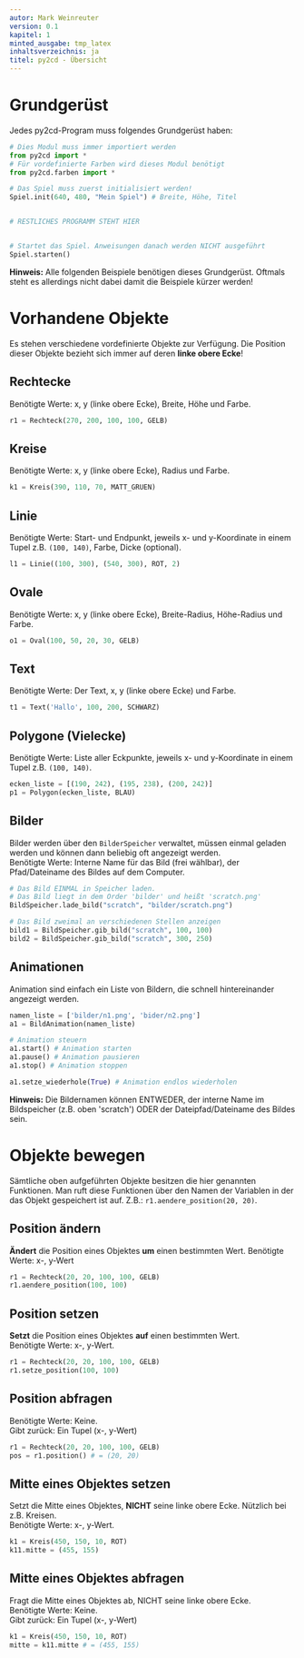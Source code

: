 ```yaml
---
autor: Mark Weinreuter  
version: 0.1  
kapitel: 1  
minted_ausgabe: tmp_latex  
inhaltsverzeichnis: ja  
titel: py2cd - Übersicht
---
```



# Grundgerüst
Jedes py2cd-Program muss folgendes Grundgerüst haben:

``` python
# Dies Modul muss immer importiert werden
from py2cd import *
# Für vordefinierte Farben wird dieses Modul benötigt
from py2cd.farben import *

# Das Spiel muss zuerst initialisiert werden!
Spiel.init(640, 480, "Mein Spiel") # Breite, Höhe, Titel


# RESTLICHES PROGRAMM STEHT HIER


# Startet das Spiel. Anweisungen danach werden NICHT ausgeführt
Spiel.starten()
```
**Hinweis:** Alle folgenden Beispiele benötigen dieses Grundgerüst.
Oftmals steht es allerdings nicht dabei damit die Beispiele kürzer werden!
 
# Vorhandene Objekte
Es stehen verschiedene vordefinierte Objekte zur Verfügung.
Die Position dieser Objekte bezieht sich immer auf deren **linke obere Ecke**!

## Rechtecke
Benötigte Werte: x, y (linke obere Ecke), Breite,  Höhe und Farbe.
``` python
r1 = Rechteck(270, 200, 100, 100, GELB)
```

## Kreise
Benötigte Werte: x, y (linke obere Ecke), Radius und Farbe.

``` python
k1 = Kreis(390, 110, 70, MATT_GRUEN)
```


## Linie
Benötigte Werte: Start- und Endpunkt, jeweils x- und y-Koordinate in einem Tupel z.B. `(100, 140)`, Farbe,  Dicke (optional). 

``` python
l1 = Linie((100, 300), (540, 300), ROT, 2)
```

## Ovale
Benötigte Werte: x, y (linke obere Ecke), Breite-Radius, Höhe-Radius und Farbe.

``` python
o1 = Oval(100, 50, 20, 30, GELB)
```

## Text
Benötigte Werte: Der Text, x, y (linke obere Ecke) und Farbe.
``` python
t1 = Text('Hallo', 100, 200, SCHWARZ)
```

## Polygone (Vielecke)
Benötigte Werte: Liste aller Eckpunkte, jeweils x- und y-Koordinate in einem Tupel z.B. `(100, 140)`. 
``` python
ecken_liste = [(190, 242), (195, 238), (200, 242)]
p1 = Polygon(ecken_liste, BLAU)
```

## Bilder
Bilder werden über den `BilderSpeicher` verwaltet, müssen einmal geladen werden und können dann beliebig oft angezeigt werden.  
Benötigte Werte: Interne Name für das Bild (frei wählbar), der Pfad/Dateiname des Bildes auf dem Computer.
``` python
# Das Bild EINMAL in Speicher laden.
# Das Bild liegt in dem Order 'bilder' und heißt 'scratch.png'
BildSpeicher.lade_bild("scratch", "bilder/scratch.png")

# Das Bild zweimal an verschiedenen Stellen anzeigen
bild1 = BildSpeicher.gib_bild("scratch", 100, 100)
bild2 = BildSpeicher.gib_bild("scratch", 300, 250)
```


## Animationen
Animation sind einfach ein Liste von Bildern, die schnell hintereinander angezeigt werden.
``` python
namen_liste = ['bilder/n1.png', 'bider/n2.png']
a1 = BildAnimation(namen_liste)

# Animation steuern
a1.start() # Animation starten
a1.pause() # Animation pausieren
a1.stop() # Animation stoppen

a1.setze_wiederhole(True) # Animation endlos wiederholen
```
**Hinweis:** Die Bildernamen können ENTWEDER, der interne Name im Bildspeicher (z.B. oben 'scratch') 
ODER der Dateipfad/Dateiname des Bildes sein.


# Objekte bewegen
Sämtliche oben aufgeführten Objekte besitzen die hier genannten Funktionen. Man ruft diese Funktionen über den Namen der Variablen in der das Objekt gespeichert ist auf. Z.B.: `r1.aendere_position(20, 20)`. 

## Position ändern
**Ändert** die Position eines Objektes **um** einen bestimmten Wert.
Benötigte Werte: x-, y-Wert
``` python
r1 = Rechteck(20, 20, 100, 100, GELB)
r1.aendere_position(100, 100)
```

## Position setzen
**Setzt** die Position eines Objektes **auf** einen bestimmten Wert.  
Benötigte Werte: x-, y-Wert.
``` python
r1 = Rechteck(20, 20, 100, 100, GELB)
r1.setze_position(100, 100)
```

## Position abfragen
Benötigte Werte: Keine.  
Gibt zurück: Ein Tupel (x-, y-Wert)
``` python
r1 = Rechteck(20, 20, 100, 100, GELB)
pos = r1.position() # = (20, 20)
```

## Mitte eines Objektes setzen
Setzt die Mitte eines Objektes, **NICHT** seine linke obere Ecke. Nützlich bei z.B. Kreisen.  
Benötigte Werte: x-, y-Wert.
``` python
k1 = Kreis(450, 150, 10, ROT)
k11.mitte = (455, 155)
```

## Mitte eines Objektes abfragen
Fragt die Mitte eines Objektes ab, NICHT seine linke obere Ecke.  
Benötigte Werte: Keine.  
Gibt zurück: Ein Tupel (x-, y-Wert)
``` python
k1 = Kreis(450, 150, 10, ROT)
mitte = k11.mitte # = (455, 155)
```